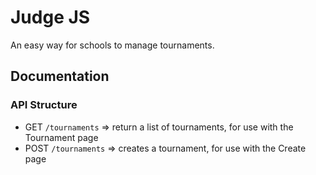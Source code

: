 # Judge JS

An easy way for schools to manage tournaments.

## Documentation

### API Structure

* GET `/tournaments` => return a list of tournaments, for use with the Tournament page
* POST `/tournaments` => creates a tournament, for use with the Create page
